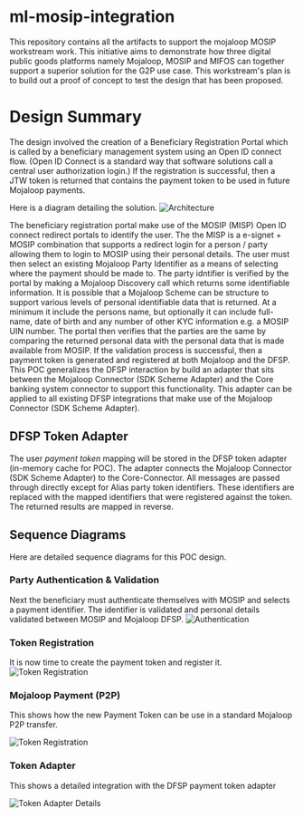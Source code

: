 ﻿# ml-mosip-integration

This repository contains all the artifacts to support the mojaloop MOSIP workstream work. 
This initiative aims to demonstrate how three digital public goods platforms namely Mojaloop, MOSIP and MIFOS can together support a superior solution for the G2P use case. This workstream's plan is to build out a proof of concept to test the design that has been proposed.

# Design Summary

The design involved the creation of a Beneficiary Registration Portal which is called by a beneficiary management system using an Open ID connect flow. (Open ID Connect is a standard way that software solutions call a central user authorization login.)
If the registration is successful, then a JTW token is returned that contains the payment token to be used in future Mojaloop payments. 

Here is a diagram detailing the solution.
![Architecture](/Docs/mosip-poc-PayeeIdentifierMapping.png)

The beneficiary registration portal make use of the MOSIP (MISP) Open ID connect redirect portals to identify the user. The the MISP is a e-signet + MOSIP combination that supports a redirect login for a person / party allowing them to login to MOSIP using their personal details. The user must then select an existing Mojaloop Party Identifier as a means of selecting where the payment should be made to. The party idntifier is verified by the portal by making a Mojaloop Discovery call which returns some identifiable information. It is possible that a Mojaloop Scheme can be structure to support various levels of personal identifiable data that is returned. At a minimum it include the persons name, but optionally it can include full-name, date of birth and any number of other KYC information e.g. a MOSIP UIN number. The portal then verifies that the parties are the same by comparing the returned personal data with the personal data that is made available from MOSIP. If the validation process is successful, then a payment token is generated and registered at both Mojaloop and the DFSP. This POC generalizes the DFSP interaction by build an adapter that sits between the Mojaloop Connector (SDK Scheme Adapter) and the Core banking system connector to support this functionality. This adapter can be applied to all existing DFSP integrations that make use of the Mojaloop Connector (SDK Scheme Adapter).

## DFSP Token Adapter

The user _payment token_ mapping will be stored in the DFSP token adapter (in-memory cache for POC). The adapter connects the Mojaloop Connector (SDK Scheme Adapter) to the Core-Connector. All messages are passed through directly except for Alias party token identifiers. These identifiers are replaced with the mapped identifiers that were registered against the token. The returned results are mapped in reverse. 

## Sequence Diagrams
Here are detailed sequence diagrams for this POC design.

### Party Authentication & Validation
Next the beneficiary must authenticate themselves with MOSIP and selects a payment identifier. The identifier is validated and personal details validated between MOSIP and Mojaloop DFSP.
![Authentication](/Docs/G2PTokenRegistrationRedirect-2-Authentication.png)

### Token Registration
It is now time to create the payment token and register it.
![Token Registration](/Docs/G2PTokenRegistrationRedirect-3-TokenRegistration.png)

### Mojaloop Payment (P2P)
This shows how the new Payment Token can be use in a standard Mojaloop P2P transfer.

![Token Registration](/Docs/G2PTokenRegistrationRedirect-4-P2PIntegration.png)

### Token Adapter
This shows a detailed integration with the DFSP payment token adapter

![Token Adapter Details](/Docs/TokenAdapterDetails.png)
